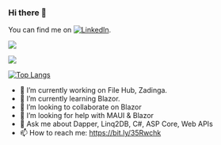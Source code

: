 ### Hi there 👋

You can find me on [![LinkedIn][1.2]][1].

<!-- Icons -->

[1.2]: https://raw.githubusercontent.com/MartinHeinz/MartinHeinz/master/linkedin-3-16.png

<!-- Links to your social media accounts -->

[1]: https://www.linkedin.com/in/varunteja/

![](https://komarev.com/ghpvc/?username=VarunSaiTeja&color=orange&style=flat-square)



<a href="https://github.com/anuraghazra/github-readme-stats">
  <img align="center" src="https://github-readme-stats.vercel.app/api?username=VarunSaiTeja&count_private=true&show_icons=true&include_all_commits=true&&bg_color=30,e96443,904e95&title_color=fff&text_color=fff" aria-label="Varun's github stats"/>
</a>

[![Top Langs](https://github-readme-stats.vercel.app/api/top-langs/?username=VarunSaiTeja&theme=dark&count_private=true)](https://github.com/VarunSaiTeja/github-readme-stats) 



- 🔭 I’m currently working on File Hub, Zadinga.
- 🌱 I’m currently learning Blazor.
- 👯 I’m looking to collaborate on Blazor
- 🤔 I’m looking for help with MAUI & Blazor
- 💬 Ask me about Dapper, Linq2DB, C#, ASP Core, Web APIs
- 📫 How to reach me: https://bit.ly/35Rwchk
